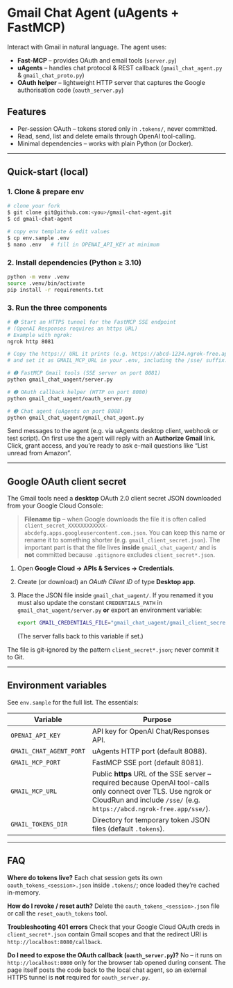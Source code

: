 # Gmail Chat Agent (uAgents + FastMCP)

Interact with Gmail in natural language.  The agent uses:

* **Fast-MCP** – provides OAuth and email tools (`server.py`)
* **uAgents** – handles chat protocol & REST callback (`gmail_chat_agent.py` & `gmail_chat_proto.py`)
* **OAuth helper** – lightweight HTTP server that captures the Google authorisation code (`oauth_server.py`)

## Features

* Per-session OAuth – tokens stored only in `.tokens/`, never committed.
* Read, send, list and delete emails through OpenAI tool-calling.
* Minimal dependencies – works with plain Python (or Docker).

---

## Quick-start (local)

### 1. Clone & prepare env

```bash
# clone your fork
$ git clone git@github.com:<you>/gmail-chat-agent.git
$ cd gmail-chat-agent

# copy env template & edit values
$ cp env.sample .env
$ nano .env   # fill in OPENAI_API_KEY at minimum
```

### 2. Install dependencies (Python ≥ 3.10)

```bash
python -m venv .venv
source .venv/bin/activate
pip install -r requirements.txt
```

### 3. Run the three components

```bash
# ➊ Start an HTTPS tunnel for the FastMCP SSE endpoint
# (OpenAI Responses requires an https URL)
# Example with ngrok:
ngrok http 8081

# Copy the https:// URL it prints (e.g. https://abcd-1234.ngrok-free.app)
# and set it as GMAIL_MCP_URL in your .env, including the /sse/ suffix.

# ➊ FastMCP Gmail tools (SSE server on port 8081)
python gmail_chat_uagent/server.py

# ➋ OAuth callback helper (HTTP on port 8080)
python gmail_chat_uagent/oauth_server.py

# ➌ Chat agent (uAgents on port 8088)
python gmail_chat_uagent/gmail_chat_agent.py
```

Send messages to the agent (e.g. via uAgents desktop client, webhook or test script).  On first use the agent will reply with an **Authorize Gmail** link.  Click, grant access, and you’re ready to ask e-mail questions like “List unread from Amazon”.

---

## Google OAuth client secret

The Gmail tools need a **desktop** OAuth 2.0 client secret JSON downloaded from your Google Cloud Console:

> **Filename tip** – when Google downloads the file it is often called
> `client_secret_XXXXXXXXXXXX-abcdefg.apps.googleusercontent.com.json`.  You
> can keep this name or rename it to something shorter (e.g.
> `gmail_client_secret.json`).  The important part is that the file lives
> **inside** `gmail_chat_uagent/` and is **not** committed because
> `.gitignore` excludes `client_secret*.json`.

1. Open **Google Cloud → APIs & Services → Credentials**.
2. Create (or download) an *OAuth Client ID* of type **Desktop app**.
3. Place the JSON file inside `gmail_chat_uagent/`.  If you renamed it you must
   also update the constant `CREDENTIALS_PATH` in `gmail_chat_uagent/server.py`
   **or** export an environment variable:

   ```bash
   export GMAIL_CREDENTIALS_FILE="gmail_chat_uagent/gmail_client_secret.json"
   ```
   (The server falls back to this variable if set.)

The file is git-ignored by the pattern `client_secret*.json`; never commit it to Git.

---

## Environment variables

See `env.sample` for the full list.  The essentials:

| Variable | Purpose |
|----------|---------|
| `OPENAI_API_KEY` | API key for OpenAI Chat/Responses API. |
| `GMAIL_CHAT_AGENT_PORT` | uAgents HTTP port (default 8088). |
| `GMAIL_MCP_PORT` | FastMCP SSE port (default 8081). |
| `GMAIL_MCP_URL` | Public **https** URL of the SSE server – required because OpenAI tool-calls only connect over TLS. Use ngrok or CloudRun and include `/sse/` (e.g. `https://abcd.ngrok-free.app/sse/`). |
| `GMAIL_TOKENS_DIR` | Directory for temporary token JSON files (default `.tokens`). |

---

## FAQ

**Where do tokens live?**  Each chat session gets its own `oauth_tokens_<session>.json` inside `.tokens/`; once loaded they’re cached in-memory.

**How do I revoke / reset auth?**  Delete the `oauth_tokens_<session>.json` file or call the `reset_oauth_tokens` tool.

**Troubleshooting 401 errors**  Check that your Google Cloud OAuth creds in `client_secret*.json` contain Gmail scopes and that the redirect URI is `http://localhost:8080/callback`.

**Do I need to expose the OAuth callback (`oauth_server.py`)?**  No – it runs on `http://localhost:8080` only for the browser tab opened during consent.  The page itself posts the code back to the local chat agent, so an external HTTPS tunnel is **not** required for `oauth_server.py`. 